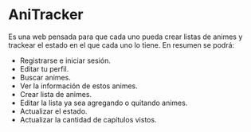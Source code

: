 # AniTracker

Es una web pensada para que cada uno pueda crear listas de animes y trackear el estado en el que cada uno lo tiene.
En resumen se podrá:
- Registrarse e iniciar sesión.
- Editar tu perfil.
- Buscar animes.
- Ver la información de estos animes.
- Crear lista de animes.
- Editar la lista ya sea agregando o quitando animes.
- Actualizar el estado.
- Actualizar la cantidad de capítulos vistos.

